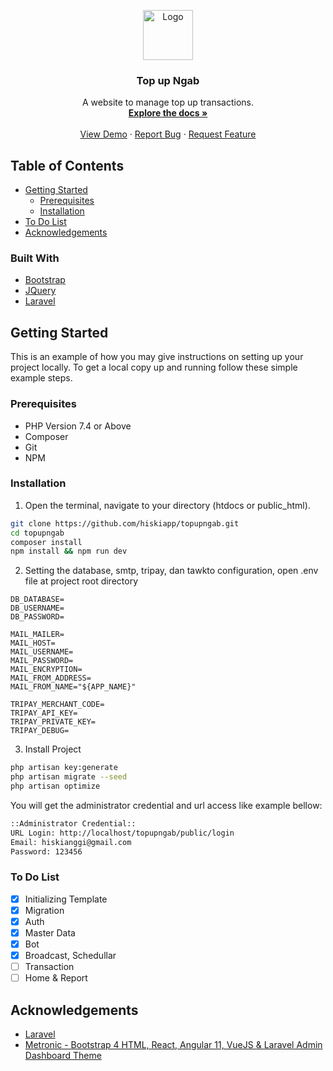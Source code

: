 <p align="center">
  <a href="https://github.com/hiskiapp/topupngab">
    <img src="https://indiepartnership.com/wp-content/uploads/2020/09/icon.png" alt="Logo" width="80" height="80">
  </a>

  <h3 align="center">Top up Ngab</h3>

  <p align="center">
    A website to manage top up transactions.
    <br />
    <a href="https://github.com/hiskiapp/topupngab"><strong>Explore the docs »</strong></a>
    <br />
    <br />
    <a href="https://github.com/hiskiapp/topupngab">View Demo</a>
    ·
    <a href="https://github.com/hiskiapp/topupngab/issues">Report Bug</a>
    ·
    <a href="https://github.com/hiskiapp/topupngab/issues">Request Feature</a>
  </p>
</p>



<!-- TABLE OF CONTENTS -->
## Table of Contents

* [Getting Started](#getting-started)
  * [Prerequisites](#prerequisites)
  * [Installation](#installation)
* [To Do List](#to-do-list)
* [Acknowledgements](#acknowledgements)

### Built With
* [Bootstrap](https://getbootstrap.com)
* [JQuery](https://jquery.com)
* [Laravel](https://laravel.com)



<!-- GETTING STARTED -->
## Getting Started

This is an example of how you may give instructions on setting up your project locally.
To get a local copy up and running follow these simple example steps.

### Prerequisites
-   PHP Version 7.4 or Above
-   Composer
-   Git
-   NPM

### Installation

1. Open the terminal, navigate to your directory (htdocs or public_html).
```bash
git clone https://github.com/hiskiapp/topupngab.git
cd topupngab
composer install
npm install && npm run dev
```

2. Setting the database, smtp, tripay, dan tawkto configuration, open .env file at project root directory
```
DB_DATABASE=
DB_USERNAME=
DB_PASSWORD=

MAIL_MAILER=
MAIL_HOST=
MAIL_USERNAME=
MAIL_PASSWORD=
MAIL_ENCRYPTION=
MAIL_FROM_ADDRESS=
MAIL_FROM_NAME="${APP_NAME}"

TRIPAY_MERCHANT_CODE=
TRIPAY_API_KEY=
TRIPAY_PRIVATE_KEY=
TRIPAY_DEBUG=
```

3. Install Project
```bash
php artisan key:generate
php artisan migrate --seed
php artisan optimize
```
You will get the administrator credential and url access like example bellow:
```bash
::Administrator Credential::
URL Login: http://localhost/topupngab/public/login
Email: hiskianggi@gmail.com
Password: 123456
```

### To Do List

- [x] Initializing Template
- [x] Migration
- [x] Auth
- [x] Master Data
- [x] Bot
- [x] Broadcast, Schedullar
- [ ] Transaction
- [ ] Home & Report

<!-- ACKNOWLEDGEMENTS -->
## Acknowledgements
* [Laravel](https://laravel.com)
* [Metronic - Bootstrap 4 HTML, React, Angular 11, VueJS & Laravel Admin Dashboard Theme](https://themeforest.net/item/metronic-responsive-admin-dashboard-template/4021469)
